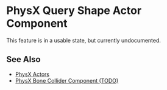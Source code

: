 # PhysX Query Shape Actor Component

<!-- PAGE IS TODO -->

This feature is in a usable state, but currently undocumented.

## See Also

* [PhysX Actors](physx-actors.md)
* [PhysX Bone Collider Component (TODO)](../ragdolls/physx-bone-collider-component.md)
